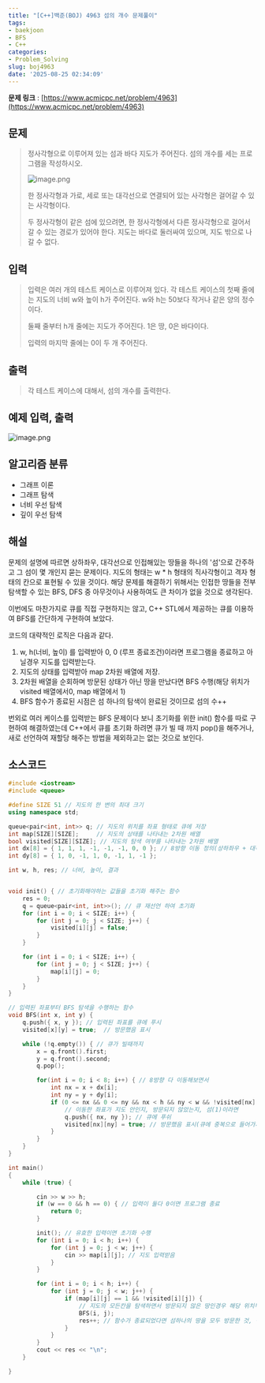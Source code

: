 ```yaml
---
title: "[C++]백준(BOJ) 4963 섬의 개수 문제풀이"
tags:
- baekjoon
- BFS
- C++
categories:
- Problem_Solving
slug: boj4963
date: '2025-08-25 02:34:09'
---
```


**문제 링크** : [https://www.acmicpc.net/problem/4963](https://www.acmicpc.net/problem/4963)

## 문제
> 정사각형으로 이루어져 있는 섬과 바다 지도가 주어진다. 섬의 개수를 세는 프로그램을 작성하시오.
>
> ![image.png](https://i.imgur.com/Bb5SQXO.png)
>
> 한 정사각형과 가로, 세로 또는 대각선으로 연결되어 있는 사각형은 걸어갈 수 있는 사각형이다. 
>
> 두 정사각형이 같은 섬에 있으려면, 한 정사각형에서 다른 정사각형으로 걸어서 갈 수 있는 경로가 있어야 한다. 지도는 바다로 둘러싸여 있으며, 지도 밖으로 나갈 수 없다.

## 입력
> 입력은 여러 개의 테스트 케이스로 이루어져 있다. 각 테스트 케이스의 첫째 줄에는 지도의 너비 w와 높이 h가 주어진다. w와 h는 50보다 작거나 같은 양의 정수이다.
> 
> 둘째 줄부터 h개 줄에는 지도가 주어진다. 1은 땅, 0은 바다이다.
>
> 입력의 마지막 줄에는 0이 두 개 주어진다.

## 출력
> 각 테스트 케이스에 대해서, 섬의 개수를 출력한다.

## 예제 입력, 출력
![image.png](https://i.imgur.com/OpAvZfF.png)

## 알고리즘 분류
- 그래프 이론
- 그래프 탐색
- 너비 우선 탐색
- 깊이 우선 탐색

## 해설
문제의 설명에 따르면 상하좌우, 대각선으로 인접해있는 땅들을 하나의 '섬'으로 간주하고 그 섬이 몇 개인지 묻는 문제이다. 지도의 형태는 w * h 형태의 직사각형이고 격자 형태의 칸으로 표현될 수 있을 것이다. 해당 문제를 해결하기 위해서는 인접한 땅들을 전부 탐색할 수 있는 BFS, DFS 중 아무것이나 사용하여도 큰 차이가 없을 것으로 생각된다.

이번에도 마찬가지로 큐를 직접 구현하지는 않고, C++ STL에서 제공하는 큐를 이용하여 BFS를 간단하게 구현하여 보았다.

코드의 대략적인 로직은 다음과 같다.

1. w, h(너비, 높이) 를 입력받아 0, 0 (루프 종료조건)이라면 프로그램을 종료하고 아닐경우 지도를 입력받는다.
2. 지도의 상태를 입력받아 map 2차원 배열에 저장.
3. 2차원 배열을 순회하며 방문된 상태가 아닌 땅을 만났다면 BFS 수행(해당 위치가 visited 배열에서0, map 배열에서 1)
4. BFS 함수가 종료된 시점은 섬 하나의 탐색이 완료된 것이므로 섬의 수++

번외로 여러 케이스를 입력받는 BFS 문제이다 보니 초기화를 위한 init() 함수를 따로 구현하여 해결하였는데 C++에서 큐를 초기화 하려면 큐가 빌 때 까지 pop()을 해주거나, 새로 선언하여 재할당 해주는 방법을 제외하고는 없는 것으로 보인다.

## 소스코드
```cpp
#include <iostream>
#include <queue>

#define SIZE 51 // 지도의 한 변의 최대 크기
using namespace std;

queue<pair<int, int>> q; // 지도의 위치를 좌표 형태로 큐에 저장
int map[SIZE][SIZE];     // 지도의 상태를 나타내는 2차원 배열
bool visited[SIZE][SIZE]; // 지도의 탐색 여부를 나타내는 2차원 배열
int dx[8] = { 1, 1, 1, -1, -1, -1, 0, 0 }; // 8방향 이동 정의(상하좌우 + 대각선)
int dy[8] = { 1, 0, -1, 1, 0, -1, 1, -1 };

int w, h, res; // 너비, 높이, 결과


void init() { // 초기화해야하는 값들을 초기화 해주는 함수
	res = 0;
	q = queue<pair<int, int>>(); // 큐 재선언 하여 초기화
	for (int i = 0; i < SIZE; i++) {
		for (int j = 0; j < SIZE; j++) {
			visited[i][j] = false;
		}
	}

	for (int i = 0; i < SIZE; i++) {
		for (int j = 0; j < SIZE; j++) {
			map[i][j] = 0;
		}
	}
}

// 입력된 좌표부터 BFS 탐색을 수행하는 함수
void BFS(int x, int y) {
	q.push({ x, y }); // 입력된 좌표를 큐에 푸시
	visited[x][y] = true;  // 방문했음 표시

	while (!q.empty()) { // 큐가 빌때까지 
		x = q.front().first;
		y = q.front().second;
		q.pop();

		for(int i = 0; i < 8; i++) { // 8방향 다 이동해보면서 
			int nx = x + dx[i];
			int ny = y + dy[i];
			if (0 <= nx && 0 <= ny && nx < h && ny < w && !visited[nx][ny] && map[nx][ny] == 1) {
				// 이동한 좌표가 지도 안인지, 방문되지 않았는지, 섬(1)이라면
				q.push({ nx, ny }); // 큐에 푸쉬
				visited[nx][ny] = true; // 방문했음 표시(큐에 중복으로 들어가지 않게 하기 위함)
			}
		}
	}
}

int main() 
{
	while (true) {

		cin >> w >> h; 
		if (w == 0 && h == 0) { // 입력이 둘다 0이면 프로그램 종료
			return 0;
		}

		init(); // 유효한 입력이면 초기화 수행
		for (int i = 0; i < h; i++) { 
			for (int j = 0; j < w; j++) {
				cin >> map[i][j]; // 지도 입력받음
			}
		}

		for (int i = 0; i < h; i++) {
			for (int j = 0; j < w; j++) {
				if (map[i][j] == 1 && !visited[i][j]) { 
					// 지도의 모든칸을 탐색하면서 방문되지 않은 땅인경우 해당 위치부터 BFS 수행
					BFS(i, j);
					res++; // 함수가 종료되었다면 섬하나의 땅을 모두 방문한 것, 섬 개수 증가
				}
			}
		}
		cout << res << "\n";
	}

}
```
